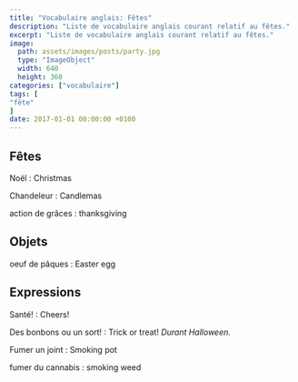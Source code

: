 ```yaml
---
title: "Vocabulaire anglais: Fêtes"
description: "Liste de vocabulaire anglais courant relatif au fêtes."
excerpt: "Liste de vocabulaire anglais courant relatif au fêtes."
image:
  path: assets/images/posts/party.jpg
  type: "ImageObject"
  width: 640
  height: 360
categories: ["vocabulaire"]
tags: [
"fête"
]
date: 2017-01-01 00:00:00 +0100
---
```


## Fêtes

Noël
: Christmas

Chandeleur
: Candlemas

action de grâces
: thanksgiving


## Objets

oeuf de pâques
: Easter egg


## Expressions

Santé!
: Cheers!

Des bonbons ou un sort!
: Trick or treat!
*Durant Halloween.*

Fumer un joint
: Smoking pot

fumer du cannabis
: smoking weed
